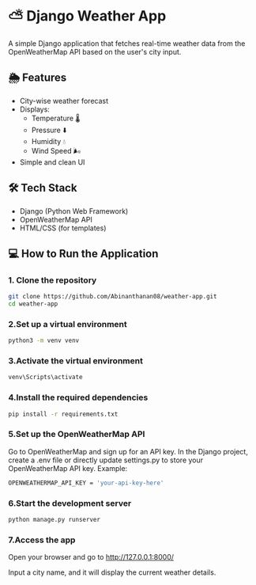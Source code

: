 # ⛅ Django Weather App

A simple Django application that fetches real-time weather data from the OpenWeatherMap API based on the user's city input.

## 🌦 Features

- City-wise weather forecast
- Displays:
  - Temperature 🌡️
  - Pressure ⬇️
  - Humidity 💧
  - Wind Speed 🌬️
- Simple and clean UI

## 🛠 Tech Stack

- Django (Python Web Framework)
- OpenWeatherMap API
- HTML/CSS (for templates)

## 💻 How to Run the Application

### 1. Clone the repository
```bash
git clone https://github.com/Abinanthanan08/weather-app.git
cd weather-app
```
### 2.Set up a virtual environment
```bash
python3 -m venv venv
```
### 3.Activate the virtual environment
```bash
venv\Scripts\activate
```
### 4.Install the required dependencies
```bash
pip install -r requirements.txt
```
### 5.Set up the OpenWeatherMap API
Go to OpenWeatherMap and sign up for an API key.
In the Django project, create a .env file or directly update settings.py to store your OpenWeatherMap API key.
Example:
```bash
OPENWEATHERMAP_API_KEY = 'your-api-key-here'
```
### 6.Start the development server
```bash
python manage.py runserver
```
### 7.Access the app
Open your browser and go to http://127.0.0.1:8000/

Input a city name, and it will display the current weather details.





